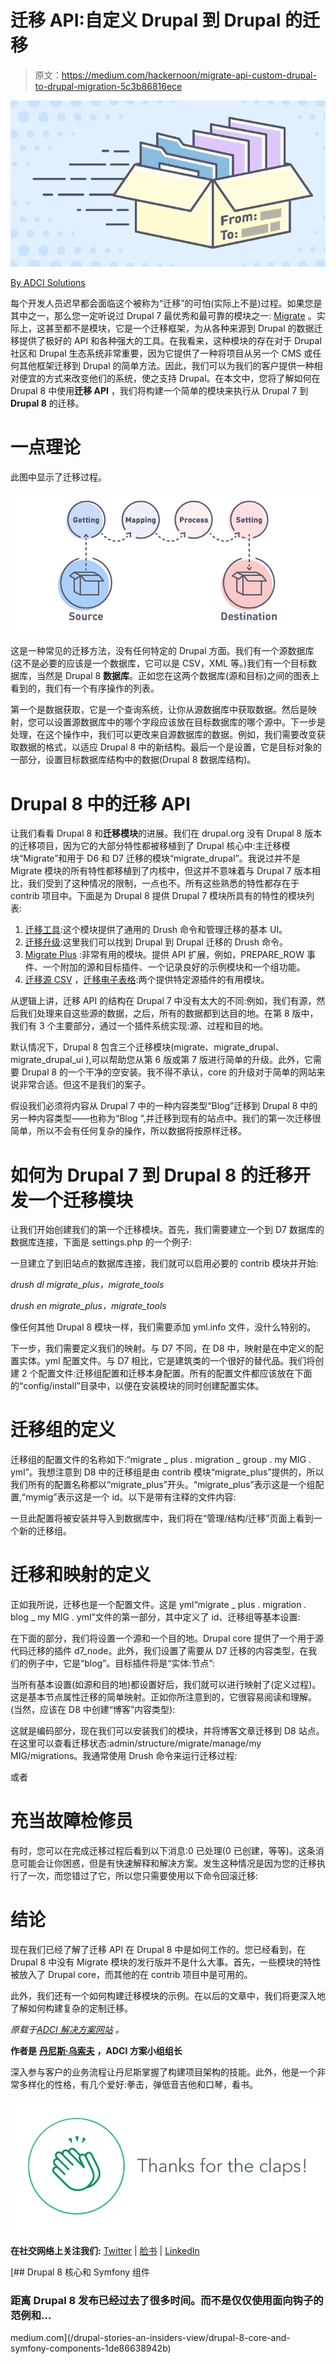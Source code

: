 # 迁移 API:自定义 Drupal 到 Drupal 的迁移

> 原文：<https://medium.com/hackernoon/migrate-api-custom-drupal-to-drupal-migration-5c3b86816ece>

![](img/0399adb1076ed3d4d30ac639d22e42d7.png)

[By ADCI Solutions](https://goo.gl/1H4EkN)

每个开发人员迟早都会面临这个被称为“迁移”的可怕(实际上不是)过程。如果您是其中之一，那么您一定听说过 Drupal 7 最优秀和最可靠的模块之一: [Migrate](https://www.drupal.org/project/migrate) 。实际上，这甚至都不是模块，它是一个迁移框架，为从各种来源到 Drupal 的数据迁移提供了极好的 API 和各种强大的工具。在我看来，这种模块的存在对于 Drupal 社区和 Drupal 生态系统非常重要，因为它提供了一种将项目从另一个 CMS 或任何其他框架迁移到 Drupal 的简单方法。因此，我们可以为我们的客户提供一种相对便宜的方式来改变他们的系统，使之支持 Drupal。在本文中，您将了解如何在 Drupal 8 中使用**迁移 API** ，我们将构建一个简单的模块来执行从 Drupal 7 到 **Drupal 8** 的迁移。

# 一点理论

此图中显示了迁移过程。

![](img/ec96fd1fe91b80ef66bfd1ed8cb3daf1.png)

这是一种常见的迁移方法，没有任何特定的 Drupal 方面。我们有一个源数据库(这不是必要的应该是一个数据库，它可以是 CSV，XML 等。)我们有一个目标数据库，当然是 Drupal 8 **数据库**。正如您在这两个数据库(源和目标)之间的图表上看到的，我们有一个有序操作的列表。

第一个是数据获取，它是一个查询系统，让你从源数据库中获取数据。然后是映射，您可以设置源数据库中的哪个字段应该放在目标数据库的哪个源中。下一步是处理，在这个操作中，我们可以更改来自源数据库的数据。例如，我们需要改变获取数据的格式，以适应 Drupal 8 中的新结构。最后一个是设置，它是目标对象的一部分，设置目标数据库结构中的数据(Drupal 8 数据库结构)。

# Drupal 8 中的迁移 API

让我们看看 Drupal 8 和**迁移模块**的进展。我们在 drupal.org 没有 Drupal 8 版本的迁移项目，因为它的大部分特性都被移植到了 Drupal 核心中:主迁移模块“Migrate”和用于 D6 和 D7 迁移的模块“migrate_drupal”。我说过并不是 Migrate 模块的所有特性都移植到了内核中，但这并不意味着与 Drupal 7 版本相比，我们受到了这种情况的限制，一点也不。所有这些熟悉的特性都存在于 contrib 项目中。下面是为 Drupal 8 提供 Drupal 7 模块所具有的特性的模块列表:

1.  [迁移工具](https://www.drupal.org/project/migrate_tools):这个模块提供了通用的 Drush 命令和管理迁移的基本 UI。
2.  [迁移升级](https://www.drupal.org/project/migrate_upgrade):这里我们可以找到 Drupal 到 Drupal 迁移的 Drush 命令。
3.  [Migrate Plus](https://www.drupal.org/project/migrate_plus) :非常有用的模块。提供 API 扩展，例如，PREPARE_ROW 事件、一个附加的源和目标插件、一个记录良好的示例模块和一个组功能。
4.  [迁移源 CSV](https://www.drupal.org/project/migrate_source_csv) ，[迁移电子表格](https://www.drupal.org/project/migrate_spreadsheet?utm_source=medium&utm_medium=social&utm_campaign=MigrateAPI8&utm_term=-&utm_content=medium-story-MigrateAPI8):两个提供特定源插件的有用模块。

从逻辑上讲，迁移 API 的结构在 Drupal 7 中没有太大的不同:例如，我们有源，然后我们处理来自这些源的数据，之后，所有的数据都到达目的地。在第 8 版中，我们有 3 个主要部分，通过一个插件系统实现:源、过程和目的地。

默认情况下，Drupal 8 包含三个迁移模块(migrate、migrate_drupal、migrate_drupal_ui ),可以帮助您从第 6 版或第 7 版进行简单的升级。此外，它需要 Drupal 8 的一个干净的空安装。我不得不承认，core 的升级对于简单的网站来说非常合适。但这不是我们的案子。

假设我们必须将内容从 Drupal 7 中的一种内容类型“Blog”迁移到 Drupal 8 中的另一种内容类型——也称为“Blog ”,并迁移到现有的站点中。我们的第一次迁移很简单，所以不会有任何复杂的操作，所以数据将按原样迁移。

# 如何为 Drupal 7 到 Drupal 8 的迁移开发一个迁移模块

让我们开始创建我们的第一个迁移模块。首先，我们需要建立一个到 D7 数据库的数据库连接，下面是 settings.php 的一个例子:

一旦建立了到旧站点的数据库连接，我们就可以启用必要的 contrib 模块并开始:

*drush dl migrate_plus，migrate_tools*

*drush en migrate_plus，migrate_tools*

像任何其他 Drupal 8 模块一样，我们需要添加 yml.info 文件，没什么特别的。

下一步，我们需要定义我们的映射。与 D7 不同，在 D8 中，映射是在中定义的配置实体。yml 配置文件。与 D7 相比，它是建筑类的一个很好的替代品。我们将创建 2 个配置文件:迁移组配置和迁移本身配置。所有的配置文件都应该放在下面的“config/install”目录中，以便在安装模块的同时创建配置实体。

# 迁移组的定义

迁移组的配置文件的名称如下:“migrate _ plus . migration _ group . my MIG . yml”。我想注意到 D8 中的迁移组是由 contrib 模块“migrate_plus”提供的，所以我们所有的配置名称都以“migrate_plus”开头。“migrate_plus”表示这是一个组配置,“mymig”表示这是一个 id。以下是带有注释的文件内容:

一旦此配置将被安装并导入到数据库中，我们将在“管理/结构/迁移”页面上看到一个新的迁移组。

# 迁移和映射的定义

正如我所说，迁移也是一个配置文件。这是 yml“migrate _ plus . migration . blog _ my MIG . yml”文件的第一部分，其中定义了 id、迁移组等基本设置:

在下面的部分，我们将设置一个源和一个目的地。Drupal core 提供了一个用于源代码迁移的插件 d7_node。此外，我们设置了需要从 D7 迁移的内容类型，在我们的例子中，它是“blog”。目标插件将是“实体:节点”:

当所有基本设置(如源和目的地)都设置好后，我们就可以进行映射了(定义过程)。这是基本节点属性迁移的简单映射。正如你所注意到的，它很容易阅读和理解。(当然，应该在 D8 中创建“博客”内容类型):

这就是编码部分，现在我们可以安装我们的模块，并将博客文章迁移到 D8 站点。在这里可以查看迁移状态:admin/structure/migrate/manage/my MIG/migrations。我通常使用 Drush 命令来运行迁移过程:

或者

# 充当故障检修员

有时，您可以在完成迁移过程后看到以下消息:0 已处理(0 已创建，等等)。这条消息可能会让你困惑，但是有快速解释和解决方案。发生这种情况是因为您的迁移执行了一次，而您错过了它，所以您只需要使用以下命令回滚迁移:

# 结论

现在我们已经了解了迁移 API 在 Drupal 8 中是如何工作的。您已经看到，在 Drupal 8 中没有 Migrate 模块的发行版并不是什么大事。首先，一些模块的特性被放入了 Drupal core，而其他的在 contrib 项目中是可用的。

此外，我们还有一个如何构建迁移模块的示例。在以后的文章中，我们将更深入地了解如何构建复杂的定制迁移。

*原载于*[*ADCI 解决方案网站*](https://goo.gl/66X6oE) *。*

**作者是** [**丹尼斯·乌索夫**](/@usdv) **，ADCI 方案小组组长**

深入参与客户的业务流程让丹尼斯掌握了构建项目架构的技能。此外，他是一个非常多样化的性格，有几个爱好:拳击，弹低音吉他和口琴，看书。

![](img/73bcb62bbfda355e913e5b86e2193e46.png)

**在社交网络上关注我们:** [Twitter](https://twitter.com/ADCISolutions) | [脸书](https://www.facebook.com/adcisolutions/) | [LinkedIn](https://www.linkedin.com/company/adci-solutions/)

[](/drupal-stories-an-insiders-view/drupal-8-core-and-symfony-components-1de86638942b) [## Drupal 8 核心和 Symfony 组件

### 距离 Drupal 8 发布已经过去了很多时间。而不是仅仅使用面向钩子的范例和…

medium.com](/drupal-stories-an-insiders-view/drupal-8-core-and-symfony-components-1de86638942b)